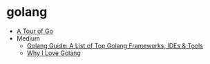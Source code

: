 # golang

- [A Tour of Go](a-tour-of-go/a-tour-of-go.md)
- Medium
  - [Golang Guide: A List of Top Golang Frameworks, IDEs & Tools](medium/golang-guide.md)
  - [Why I Love Golang](/medium/why-i-love-golang.md)
